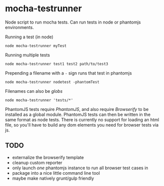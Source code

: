 mocha-testrunner
================

Node script to run mocha tests.  Can run tests in node or phantomjs environments.

Running a test (in node)

```
node mocha-testrunner myTest
```

Running multiple tests

```
node mocha-testrunner test1 test2 path/to/test3
```

Prepending a filename with a `-` sign runs that test in phantomjs

```
node mocha-testrunner nodetest -phantomTest
```

Filenames can also be _globs_

```
node mocha-testrunner 'tests/*'
```

PhantomJS tests require _PhantomJS_, and also require _Browserify_ to be
installed as a global module.  PhantomJS tests can then be written in
the same format as node tests.  There is currently no support for loading
an html file, so you'll have to build any dom elements you need for browser
tests via js.

## TODO

+ externalize the browserify template
+  cleanup custom reporter
+ only launch _one_ phantomjs instance to run all browser test cases in
+ package into a nice little command line tool
+ maybe make natively grunt/gulp friendly